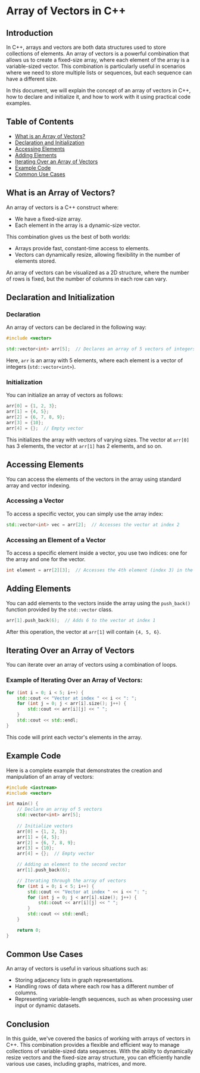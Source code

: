 
# Array of Vectors in C++

## Introduction
In C++, arrays and vectors are both data structures used to store collections of elements. An array of vectors is a powerful combination that allows us to create a fixed-size array, where each element of the array is a variable-sized vector. This combination is particularly useful in scenarios where we need to store multiple lists or sequences, but each sequence can have a different size.

In this document, we will explain the concept of an array of vectors in C++, how to declare and initialize it, and how to work with it using practical code examples.

## Table of Contents
- [What is an Array of Vectors?](#what-is-an-array-of-vectors)
- [Declaration and Initialization](#declaration-and-initialization)
- [Accessing Elements](#accessing-elements)
- [Adding Elements](#adding-elements)
- [Iterating Over an Array of Vectors](#iterating-over-an-array-of-vectors)
- [Example Code](#example-code)
- [Common Use Cases](#common-use-cases)

## What is an Array of Vectors?

An array of vectors is a C++ construct where:
- We have a fixed-size array.
- Each element in the array is a dynamic-size vector.

This combination gives us the best of both worlds:
- Arrays provide fast, constant-time access to elements.
- Vectors can dynamically resize, allowing flexibility in the number of elements stored.

An array of vectors can be visualized as a 2D structure, where the number of rows is fixed, but the number of columns in each row can vary.

## Declaration and Initialization

### Declaration
An array of vectors can be declared in the following way:

```cpp
#include <vector>

std::vector<int> arr[5];  // Declares an array of 5 vectors of integers
```

Here, `arr` is an array with 5 elements, where each element is a vector of integers (`std::vector<int>`).

### Initialization
You can initialize an array of vectors as follows:

```cpp
arr[0] = {1, 2, 3};
arr[1] = {4, 5};
arr[2] = {6, 7, 8, 9};
arr[3] = {10};
arr[4] = {};  // Empty vector
```

This initializes the array with vectors of varying sizes. The vector at `arr[0]` has 3 elements, the vector at `arr[1]` has 2 elements, and so on.

## Accessing Elements

You can access the elements of the vectors in the array using standard array and vector indexing.

### Accessing a Vector
To access a specific vector, you can simply use the array index:

```cpp
std::vector<int> vec = arr[2];  // Accesses the vector at index 2
```

### Accessing an Element of a Vector
To access a specific element inside a vector, you use two indices: one for the array and one for the vector.

```cpp
int element = arr[2][3];  // Accesses the 4th element (index 3) in the vector at index 2
```

## Adding Elements

You can add elements to the vectors inside the array using the `push_back()` function provided by the `std::vector` class.

```cpp
arr[1].push_back(6);  // Adds 6 to the vector at index 1
```

After this operation, the vector at `arr[1]` will contain `{4, 5, 6}`.

## Iterating Over an Array of Vectors

You can iterate over an array of vectors using a combination of loops.

### Example of Iterating Over an Array of Vectors:
```cpp
for (int i = 0; i < 5; i++) {
    std::cout << "Vector at index " << i << ": ";
    for (int j = 0; j < arr[i].size(); j++) {
        std::cout << arr[i][j] << " ";
    }
    std::cout << std::endl;
}
```

This code will print each vector's elements in the array.

## Example Code

Here is a complete example that demonstrates the creation and manipulation of an array of vectors:

```cpp
#include <iostream>
#include <vector>

int main() {
    // Declare an array of 5 vectors
    std::vector<int> arr[5];
    
    // Initialize vectors
    arr[0] = {1, 2, 3};
    arr[1] = {4, 5};
    arr[2] = {6, 7, 8, 9};
    arr[3] = {10};
    arr[4] = {};  // Empty vector

    // Adding an element to the second vector
    arr[1].push_back(6);

    // Iterating through the array of vectors
    for (int i = 0; i < 5; i++) {
        std::cout << "Vector at index " << i << ": ";
        for (int j = 0; j < arr[i].size(); j++) {
            std::cout << arr[i][j] << " ";
        }
        std::cout << std::endl;
    }

    return 0;
}
```

## Common Use Cases

An array of vectors is useful in various situations such as:
- Storing adjacency lists in graph representations.
- Handling rows of data where each row has a different number of columns.
- Representing variable-length sequences, such as when processing user input or dynamic datasets.

## Conclusion

In this guide, we've covered the basics of working with arrays of vectors in C++. This combination provides a flexible and efficient way to manage collections of variable-sized data sequences. With the ability to dynamically resize vectors and the fixed-size array structure, you can efficiently handle various use cases, including graphs, matrices, and more.
